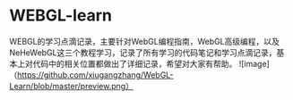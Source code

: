 # WEBGL-learn
WEBGL的学习点滴记录，主要针对WebGL编程指南，WebGL高级编程，以及NeHeWebGL这三个教程学习，记录了所有学习的代码笔记和学习点滴记录，基本上对代码中的相关位置都做出了详细记录，希望对大家有帮助。
![image]（https://github.com/xiugangzhang/WebGL-Learn/blob/master/preview.png）
